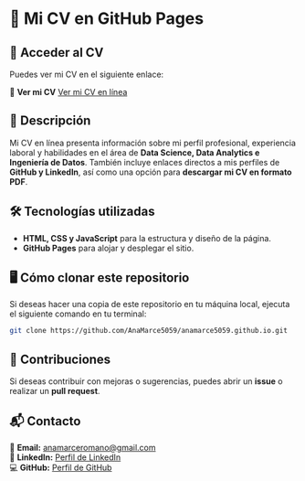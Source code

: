 # 📄 **Mi CV en GitHub Pages**

## 📌 **Acceder al CV**

Puedes ver mi CV en el siguiente enlace:

🔗 **Ver mi CV** [Ver mi CV en línea](https://anamarce5059.github.io/)

## 📖 **Descripción**

Mi CV en línea presenta información sobre mi perfil profesional, experiencia laboral y habilidades en el área de **Data Science, Data Analytics e Ingeniería de Datos**. 
También incluye enlaces directos a mis perfiles de **GitHub y LinkedIn**, así como una opción para **descargar mi CV en formato PDF**.

## 🛠 **Tecnologías utilizadas**

- **HTML, CSS y JavaScript** para la estructura y diseño de la página.
- **GitHub Pages** para alojar y desplegar el sitio.

## 🖥 **Cómo clonar este repositorio**

Si deseas hacer una copia de este repositorio en tu máquina local, ejecuta el siguiente comando en tu terminal:

```sh
git clone https://github.com/AnaMarce5059/anamarce5059.github.io.git
```

## 🤝 **Contribuciones**

Si deseas contribuir con mejoras o sugerencias, puedes abrir un **issue** o realizar un **pull request**.

## 📬 **Contacto**

📧 **Email:** [anamarceromano@gmail.com](mailto:anamarceromano@gmail.com)  
📌 **LinkedIn:** [Perfil de LinkedIn](https://www.linkedin.com/in/ana-marce-romano-119b54254/)  
💻 **GitHub:** [Perfil de GitHub](https://github.com/AnaMarce5059)
